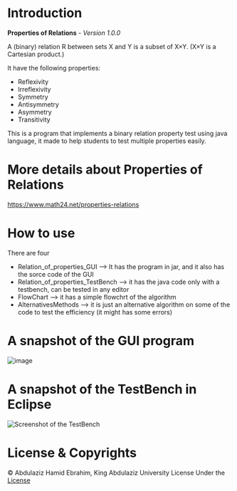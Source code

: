 

# Introduction
**Properties of Relations** - *Version 1.0.0*

A (binary) relation R between sets X and Y is a subset of X×Y.  (X×Y is a Cartesian product.) 

It have the following properties:
- Reflexivity
- Irreflexivity
- Symmetry
- Antisymmetry
- Asymmetry
- Transitivity

This is a program that implements a binary relation property test using java language, it made to help students to test multiple properties easily.
# More details about Properties of Relations
https://www.math24.net/properties-relations

# How to use
There are four 
- Relation_of_properties_GUI --> It has the program in jar, and it also has the sorce code of the GUI
- Relation_of_properties_TestBench --> it has the java code only with a testbench, can be tested in any editor 
- FlowChart --> it has a simple flowchrt of the algorithm 
- AlternativesMethods --> it is just an alternative algorithm on some of the code to test the efficiency (it might has some errors)

# A snapshot of the GUI program

![image](https://user-images.githubusercontent.com/87777192/126678174-3c3553fe-68b2-4552-8b66-3d2a36c28777.png)

# A snapshot of the TestBench in Eclipse

![Screenshot of the TestBench](https://user-images.githubusercontent.com/87777192/126678371-e642d750-0747-4776-826a-449cc3a1e1bf.png)


# License & Copyrights
© Abdulaziz Hamid Ebrahim, King Abdulaziz University
License Under the [License](License)

